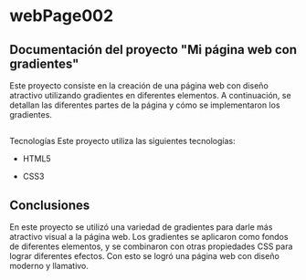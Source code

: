 # webPage002

## Documentación del proyecto "Mi página web con gradientes"

Este proyecto consiste en la creación de una página web con diseño atractivo utilizando gradientes en diferentes elementos. A continuación, se detallan las diferentes partes de la página y cómo se implementaron los gradientes.

## 
Tecnologías
Este proyecto utiliza las siguientes tecnologías:

* HTML5

* CSS3


## Conclusiones
En este proyecto se utilizó una variedad de gradientes para darle más atractivo visual a la página web. Los gradientes se aplicaron como fondos de diferentes elementos, y se combinaron con otras propiedades CSS para lograr diferentes efectos. Con esto se logró una página web con diseño moderno y llamativo.